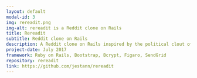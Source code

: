 ```yaml
---
layout: default
modal-id: 3
img: rereadit.png
img-alt: rereadit is a Reddit clone on Rails
title: Rereadit
subtitle: Reddit clone on Rails
description: A Reddit clone on Rails inspired by the political clout of the original. Rereadit features topics, posts, commenting, favoriting, voting, and email subscription.
project-date: July 2017
framework: Ruby on Rails, Bootstrap, Bcrypt, Figaro, SendGrid
repository: rereadit
link: https://github.com/jestann/rereadit 
---
```

